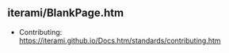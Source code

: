 iterami/BlankPage.htm
---------------------

* Contributing: https://iterami.github.io/Docs.htm/standards/contributing.htm
